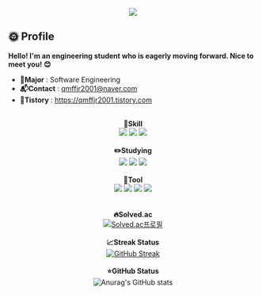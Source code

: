 <p align='center'>
    <img src="https://capsule-render.vercel.app/api?type=waving&color=auto&height=300&section=header&text=Welcome!&fontSize=90&animation=fadeIn&fontAlignY=38&desc=You%20can%20view%20my%20profile%20here%20:D&descAlignY=51&descAlign=62"/>
</p>

## 🌞 Profile

<b>Hello! I'm an engineering student who is eagerly moving forward. Nice to meet you! 😊</b>
  
- <b>📖Major</b> : Software Engineering
- <b>📬Contact</b> : qmffjr2001@naver.com
- <b>🐧Tistory</b> : https://qmffjr2001.tistory.com
<br><br>

<div align=center>

<b>💪Skill</b>
<br>
  <img src="https://img.shields.io/badge/html5-E34F26?style=for-the-badge&logo=html5&logoColor=white">
  <img src="https://img.shields.io/badge/CSS3-1572B6?style=for-the-badge&logo=CSS3&logoColor=white">
  <img src="https://img.shields.io/badge/C-A8B9CC?style=for-the-badge&logo=c&logoColor=white">
<br><br>
<b>✏️Studying</b>
<br>
  <img src="https://img.shields.io/badge/React-61DAFB?style=for-the-badge&logo=react&logoColor=white">
  <img src="https://img.shields.io/badge/JAVA-007396?style=for-the-badge&logo=java&logoColor=white"> 
  <img src="https://img.shields.io/badge/Python-3776AB.svg?&style=for-the-badge&logo=python&logoColor=white">
  <br><br>
  <b>📌Tool</b>
<br>
  <img src="https://img.shields.io/badge/PowerPoint-FF6600?style=for-the-badge&logo=PPT&logoColor=white">
    <img src="https://img.shields.io/badge/Figma-F24E1E?style=for-the-badge&logo=figma&logoColor=white">
  <img src="https://img.shields.io/badge/GitHub-181717?style=for-the-badge&logo=GitHub&logoColor=white">
  <img src="https://img.shields.io/badge/visualstudiocode-007ACC?style=for-the-badge&logo=visualstudiocode&logoColor=white">
<br><br><br>
  <b>🔥Solved.ac</b>
  <br>
  [![Solved.ac프로필](http://mazassumnida.wtf/api/v2/generate_badge?boj=kim29845)](https://solved.ac/kim29845)
<br><br>
  <b>📈Streak Status</b>
  <br>
[![GitHub Streak](https://streak-stats.demolab.com/?user=WSIDFY&theme=dark)](https://git.io/streak-stats)
<br><br>
  <b>⭐GitHub Status</b>
  <br>
![Anurag's GitHub stats](https://github-readme-stats.vercel.app/api?username=WSIDFY&show_icons=true&theme=dracula)
</div>





<!--
**WSIDFY/WSIDFY** is a ✨ _special_ ✨ repository because its `README.md` (this file) appears on your GitHub profile.

Here are some ideas to get you started:

- 🔭 I’m currently working on ...
- 🌱 I’m currently learning ...
- 👯 I’m looking to collaborate on ...
- 🤔 I’m looking for help with ...
- 💬 Ask me about ...
- 📫 How to reach me: ...
- 😄 Pronouns: ...
- ⚡ Fun fact: ...
-->
